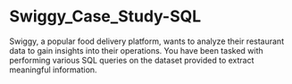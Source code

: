 # Swiggy_Case_Study-SQL
Swiggy, a popular food delivery platform, wants to analyze their restaurant data to gain insights into their operations. You have been tasked with performing various SQL queries on the dataset provided to extract meaningful information.
